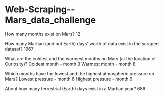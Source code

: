 # Web-Scraping--Mars_data_challenge

How many months exist on Mars?
12

How many Martian (and not Earth) days' worth of data exist in the scraped dataset?
1967

What are the coldest and the warmest months on Mars (at the location of Curiosity)?
Coldest month - month 3
Warmest month - month 8

Which months have the lowest and the highest atmospheric pressure on Mars?
Lowest pressure - month 6
Highest pressure - month 9

About how many terrestrial (Earth) days exist in a Martian year? 
686
